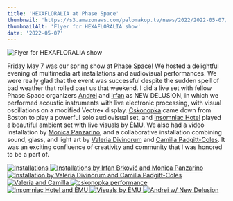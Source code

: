 ```yaml
---
title: 'HEXAFLORALIA at Phase Space'
thumbnail: 'https://s3.amazonaws.com/palomakop.tv/news/2022/2022-05-07/hexafloralia_flyer.jpg'
thumbnailAlt: 'Flyer for HEXAFLORALIA show'
date: '2022-05-07'
---
```


<img alt="Flyer for HEXAFLORALIA show" loading="lazy" src="https://s3.amazonaws.com/palomakop.tv/news/2022/2022-05-07/hexafloralia_flyer.jpg"/>
<p>
  Friday May 7 was our spring show at <a href="https://phasespace.nyc" rel="noopener" target="_blank">Phase Space</a>! We hosted a delightful evening of multimedia art installations and audiovisual performances. We were really glad that the event was successful despite the sudden spell of bad weather that rolled past us that weekend. I did a live set with fellow Phase Space organizers <a href="https://andreijaycreativecoding.com" rel="noopener" target="_blank">Andrei</a> and <a href="https://irfanbrkovic.com" rel="noopener" target="_blank">Irfan</a> as NEW DELUSION, in which we performed acoustic instruments with live electronic processing, with visual oscillations on a modified Vectrex display. <a href="https://www.instagram.com/cskonopka" rel="noopener" target="_blank">Cskonopka</a> came down from Boston to play a powerful solo audiovisual set, and <a href="https://insomniachotel.bandcamp.com" rel="noopener" target="_blank">Insomniac Hotel</a> played a beautiful ambient set with live visuals by <a href="http://www.maria-takeuchi.com" rel="noopener" target="_blank">ÉMU</a>. We also had a video installation by <a href="https://www.monicapanzarino.art" rel="noopener" target="_blank">Monica Panzarino</a>, and a collaborative installation combining sound, glass, and light art by <a href="https://valeriadivinorum.com" rel="noopener" target="_blank">Valeria Divinorum</a> and <a href="http://www.ivymeadows.net" rel="noopener" target="_blank">Camilla Padgitt-Coles</a>. It was an exciting confluence of creativity and community that I was honored to be a part of.
  </p>
<div class="photo-grid-2-columns lightbox" id="hexafloralia-lightbox">
<a href="https://s3.amazonaws.com/palomakop.tv/news/2022/2022-05-07/hexafloralia_1_2000px.jpg">
<img alt="Installations" loading="lazy" src="https://s3.amazonaws.com/palomakop.tv/news/2022/2022-05-07/hexafloralia_1_720px.jpg"/>
</a>
<a href="https://s3.amazonaws.com/palomakop.tv/news/2022/2022-05-07/hexafloralia_2_2000px.jpg" title="Installations by Irfan Brković and Monica Panzarino">
<img alt="Installations by Irfan Brković and Monica Panzarino" loading="lazy" src="https://s3.amazonaws.com/palomakop.tv/news/2022/2022-05-07/hexafloralia_2_720px.jpg"/>
</a>
<a href="https://s3.amazonaws.com/palomakop.tv/news/2022/2022-05-07/hexafloralia_3_2000px.jpg" title="Installation by Valeria Divinorum and Camilla Padgitt-Coles">
<img alt="Installation by Valeria Divinorum and Camilla Padgitt-Coles" loading="lazy" src="https://s3.amazonaws.com/palomakop.tv/news/2022/2022-05-07/hexafloralia_3_720px.jpg"/>
</a>
<a href="https://s3.amazonaws.com/palomakop.tv/news/2022/2022-05-07/hexafloralia_4_2000px.jpg" title="Valeria and Camilla">
<img alt="Valeria and Camilla" loading="lazy" src="https://s3.amazonaws.com/palomakop.tv/news/2022/2022-05-07/hexafloralia_4_720px.jpg"/>
</a>
<a href="https://s3.amazonaws.com/palomakop.tv/news/2022/2022-05-07/hexafloralia_5_2000px.jpg" title="cskonopka performance">
<img alt="cskonopka performance" loading="lazy" src="https://s3.amazonaws.com/palomakop.tv/news/2022/2022-05-07/hexafloralia_5_720px.jpg"/>
</a>
<a href="https://s3.amazonaws.com/palomakop.tv/news/2022/2022-05-07/hexafloralia_6_2000px.jpg" title="Insomniac Hotel and ÉMU">
<img alt="Insomniac Hotel and ÉMU" loading="lazy" src="https://s3.amazonaws.com/palomakop.tv/news/2022/2022-05-07/hexafloralia_6_720px.jpg"/>
</a>
<a href="https://s3.amazonaws.com/palomakop.tv/news/2022/2022-05-07/hexafloralia_7_2000px.jpg" title="Visuals by ÉMU">
<img alt="Visuals by ÉMU" loading="lazy" src="https://s3.amazonaws.com/palomakop.tv/news/2022/2022-05-07/hexafloralia_7_720px.jpg"/>
</a>
<a href="https://s3.amazonaws.com/palomakop.tv/news/2022/2022-05-07/hexafloralia_8_2000px.jpg" title="Andrei w/ New Delusion">
<img alt="Andrei w/ New Delusion" loading="lazy" src="https://s3.amazonaws.com/palomakop.tv/news/2022/2022-05-07/hexafloralia_8_720px.jpg"/>
</a>
</div>
<script>
  var hexafloralia_lightbox = new SimpleLightbox({elements: '#hexafloralia-lightbox a'});
  </script>
